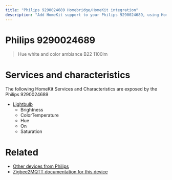 ```yaml
---
title: "Philips 9290024689 Homebridge/HomeKit integration"
description: "Add HomeKit support to your Philips 9290024689, using Homebridge, Zigbee2MQTT and homebridge-z2m."
---
```

<!---
This file has been GENERATED using src/docgen/docgen.ts
DO NOT EDIT THIS FILE MANUALLY!
-->
# Philips 9290024689
> Hue white and color ambiance B22 1100lm


# Services and characteristics
The following HomeKit Services and Characteristics are exposed by
the Philips 9290024689

* [Lightbulb](../../light.md)
  * Brightness
  * ColorTemperature
  * Hue
  * On
  * Saturation


# Related
* [Other devices from Philips](../index.md#philips)
* [Zigbee2MQTT documentation for this device](https://www.zigbee2mqtt.io/devices/9290024689.html)
